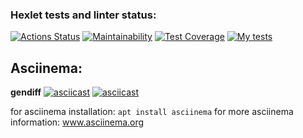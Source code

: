### Hexlet tests and linter status:
[![Actions Status](https://github.com/OlgaKruzh/frontend-project-lvl2/workflows/hexlet-check/badge.svg)](https://github.com/OlgaKruzh/frontend-project-lvl2/actions)
[![Maintainability](https://api.codeclimate.com/v1/badges/ac7f752f90446f54a165/maintainability)](https://codeclimate.com/github/OlgaKruzh/frontend-project-lvl2/maintainability)
[![Test Coverage](https://api.codeclimate.com/v1/badges/ac7f752f90446f54a165/test_coverage)](https://codeclimate.com/github/OlgaKruzh/frontend-project-lvl2/test_coverage)
[![My tests](https://github.com/OlgaKruzh/frontend-project-lvl2/actions/workflows/my-tests.yml/badge.svg)](https://github.com/OlgaKruzh/frontend-project-lvl2/actions/workflows/my-tests.yml)

## Asciinema:

**gendiff**
[![asciicast](https://asciinema.org/a/423201.svg)](https://asciinema.org/a/423201)
[![asciicast](https://asciinema.org/a/426264.svg)](https://asciinema.org/a/426264)


for asciinema installation: `apt install asciinema`
for more asciinema information: www.asciinema.org